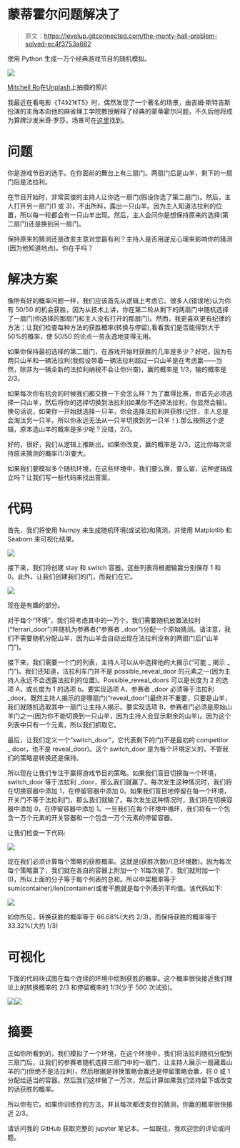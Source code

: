 # 蒙蒂霍尔问题解决了

> 原文：<https://levelup.gitconnected.com/the-monty-hall-problem-solved-ec4f3753a682>

使用 Python 生成一万个经典游戏节目的随机模拟。

![](img/144cb5e3d78d10b76dae48ea7e265d7a.png)

[Mitchell Ro](https://unsplash.com/@mitchel3uo?utm_source=medium&utm_medium=referral)在[Unplash](https://unsplash.com?utm_source=medium&utm_medium=referral)上拍摄的照片

我最近在看电影《T4》21《T5》时，偶然发现了一个著名的场景，由吉姆·斯特吉斯扮演的主角本向他的麻省理工学院教授解释了经典的蒙蒂霍尔问题，不久后他将成为算牌沙发米奇·罗莎。场景可在[这里](https://www.youtube.com/watch?v=cXqDIFUB7YU)找到。

# 问题

你是游戏节目的选手。在你面前的舞台上有三扇门。两扇门后是山羊，剩下的一扇门后是法拉利。

在节目开始时，非常英俊的主持人让你选一扇门(假设你选了第二扇门)。然后，主人打开另一扇门(1 或 3)，不出所料，露出一只山羊。因为主人知道法拉利的位置，所以每一轮都会有一只山羊出现。然后，主人会问你是想保持原来的选择(第二扇门)还是换到另一扇门。

保持原来的猜测还是改变主意对您最有利？主持人是否用逆反心理来影响你的猜测(因为他知道地点)。你在乎吗？

# 解决方案

像所有好的概率问题一样，我们应该首先从逻辑上考虑它。很多人(错误地)认为你有 50/50 的机会获胜，因为从技术上讲，你在第二轮从剩下的两扇门中随机选择了一扇门(你选择的那扇门和主人没有打开的那扇门)。然而，我更喜欢更有纪律的方法；让我们检查每种方法的获胜概率(转换与停留),看看我们是否能得到大于 50%的概率，使 50/50 的论点一劳永逸地变得无用。

如果你保持最初选择的第二扇门，在游戏开始时获胜的几率是多少？好吧，因为有两只山羊和一辆法拉利(我假设带着一辆法拉利超过一只山羊是在考虑赢——当然，除非为一辆全新的法拉利纳税不会让你兴奋)，赢的概率是 1/3，输的概率是 2/3。

如果每次你有机会的时候我们都交换一下会怎么样？为了赢得比赛，你首先必须选择一只山羊，然后将你的选择切换到法拉利(如果你不选择法拉利，你显然会输)。换句话说，如果你一开始就选择一只羊，你会选择法拉利并获胜(记住，主人总是会淘汰另一只羊，所以你永远无法从一只羊切换到另一只羊！).那么按照这个逻辑，原本选山羊的概率是多少呢？没错，2/3。

好的，很好，我们从逻辑上推断出，如果你改变，赢的概率是 2/3，这比你每次坚持原来猜测的概率(1/3)要大。

如果我们要模拟多个随机环境，在这些环境中，我们要么换，要么留，这种逻辑成立吗？让我们写一些代码来找出答案。

# 代码

首先，我们将使用 Numpy 来生成随机环境(或试验)和猜测，并使用 Matplotlib 和 Seaborn 来可视化结果。

![](img/4aeadd86df2aa51b5c8048b0fd415770.png)

接下来，我们将创建 stay 和 switch 容器。这些列表将根据输赢分别保存 1 和 0。此外，让我们创建我们的门，而我们在它。

![](img/44d909560a0d90f4b256ae90e91a6aa6.png)

现在是有趣的部分。

对于每个“环境”，我们将考虑其中的一万个，我们需要随机放置法拉利(“ferrari_door”)并随机为参赛者(“参赛者 _door”)分配一个原始猜测。请注意，我们不需要随机分配山羊，因为山羊会自动出现在法拉利没有的两扇门后(“山羊门”)。

接下来，我们需要一个门的列表，主持人可以从中选择他的大揭示(“可能 _ 揭示 _ 门”)。我们还知道，法拉利车门并不是 possible_reveal_door 的元素之一(因为主持人永远不会透露法拉利的位置)。Possible_reveal_doors 可以是长度为 2 的选项 A，或长度为 1 的选项 b。要实现选项 A，参赛者 _door 必须等于法拉利 _door。既然主持人揭示的是哪扇门(“reveal_door”)最终并不重要，只要是山羊，我们就随机选取其中一扇门让主持人揭示。要实现选项 B，参赛者门必须是原始山羊门之一(因为你不能切换到一只山羊，因为主持人会显示剩余的山羊)。因为这个列表中只有一个元素，所以我们抓取它。

最后，让我们定义一个“switch_door”，它代表剩下的门(不是最初的 competitor _ door，也不是 reveal_door)。这个 switch_door 是为每个环境定义的，不管我们的策略是转换还是保持。

所以现在让我们专注于赢得游戏节目的策略。如果我们盲目切换每一个环境，switch_door 等于法拉利 _door，那么我们就赢了。每次发生这种情况时，我们将在切换容器中添加 1，在停留容器中添加 0。如果我们盲目地停留在每一个环境，开关门不等于法拉利门，那么我们就输了。每次发生这种情况时，我们将在切换容器中添加 0，在停留容器中添加 1。一旦我们在每个环境中循环，我们将有一个包含一万个元素的开关容器和一个包含一万个元素的停留容器。

让我们检查一下代码:

![](img/f028fa0da1abcc65025b96f2e68fedce.png)

现在我们必须计算每个策略的获胜概率。这就是(获胜次数)/(总环境数)。因为每次每个策略赢了，我们就在各自的容器上附加一个 1(每次输了，我们就附加一个 0)，所以上面的分子等于每个列表的总和。所以中奖概率等于 sum(container)/len(container)或者干脆就是每个列表的平均值。该代码如下:

![](img/fdd3dd6bcdaf1f5992de68198c2587b1.png)

如你所见，转换获胜的概率等于 66.68%(大约 2/3)，而保持获胜的概率等于 33.32%(大约 1/3)

# 可视化

下面的代码块试图在每个连续的环境中绘制获胜的概率。这个概率很快接近我们理论上的转换概率的 2/3 和停留概率的 1/3(少于 500 次试验)。

![](img/ffaea2a239a65c38d45bd58e88955c5a.png)![](img/c96dba8ea494fd9a793aee336321f61e.png)

# 摘要

正如你所看到的，我们模拟了一个环境，在这个环境中，我们将法拉利随机分配到三扇门后，让我们的参赛者随机选择三扇门中的一扇门，让主持人展示一扇藏着山羊的门(但绝不是法拉利)，然后根据是转换策略会赢还是停留策略会赢，将 0 或 1 分配给适当的容器。然后我们这样做了一万次，然后计算如果我们坚持留下或改变的话获胜的概率。

所以你有它。如果你训练你的方法，并且每次都改变你的猜测，你赢的概率很快接近 2/3。

请访问我的 GitHub 获取完整的 jupyter 笔记本。一如既往，我欢迎您的评论或问题。